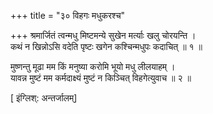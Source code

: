 +++
title = "३० विहगः मधुकरश्च"

+++
श्रमार्जितं त्वन्मधु मिष्टमन्ये सुखेन मर्त्याः खलु चोरयन्ति ।  
कथं न खिन्नोऽसि वदेति पृष्टः खगेन कश्चिन्मधुपः कदाचित् ॥ १ ॥

मुष्णन्तु मूढा मम किं मनुष्या करोमि भूयो मधु लीलयाहम् ।  
यावन्न मुष्टं मम कर्मदाक्ष्यं मुष्टं न किञ्चित् विहगेत्युवाच ॥ २ ॥

[ इंग्लिश्: अन्तर्जालम्]
